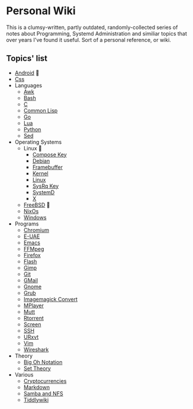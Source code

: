 # Personal Wiki

This is a clumsy-written, partly outdated, randomly-collected series of notes about Programming, Systemd Administration and similiar topics that over years I've found it useful. Sort of a personal reference, or wiki.

## Topics' list

+ [Android](android/Android.md) :iphone:
+ [Css](frontend/Css.md)
+ Languages
	+ [Awk](languages/Awk.md)
	+ [Bash](languages/Bash.md)
	+ [C](languages/C.md)
	+ [Common Lisp](languages/Common_Lisp.md)
	+ [Go](languages/Go.md)
	+ [Lua](languages/Lua.md)
	+ [Python](languages/Python.md)
	+ [Sed](languages/Sed.md)
+ Operating Systems
	+ Linux :penguin:
		+ [Compose Key](operating_systems/linux/Compose_Key.md)
		+ [Debian](operating_systems/linux/Debian.md)
		+ [Framebuffer](operating_systems/linux/Framebuffer.md)
		+ [Kernel](operating_systems/linux/Kernel.md)
		+ [Linux](operating_systems/linux/Linux.md)
		+ [SysRq Key](operating_systems/linux/Sysrq_key.md)
		+ [SystemD](operating_systems/linux/SystemD.md)
		+ [X](operating_systems/linux/X.md)
	+ [FreeBSD](operating_systems/FreeBSD.md) :imp:
	+ [NixOs](operating_systems/NixOs.md)
	+ [Windows](operating_systems/Windows.md)
+ Programs
	+ [Chromium](programs/Chromium.md)
	+ [E-UAE](programs/E-Uae.md)
	+ [Emacs](programs/Emacs.md)
	+ [FFMpeg](programs/Ffmpeg.md)
	+ [Firefox](programs/Firefox.md)
	+ [Flash](programs/Flash.md)
	+ [Gimp](programs/Gimp.md)
	+ [Git](programs/Git.md)
	+ [GMail](programs/GMail.md)
	+ [Gnome](programs/Gnome.md)
	+ [Grub](programs/Grub.md)
	+ [Imagemagick Convert](programs/Imagemagick-convert.md)
	+ [MPlayer](programs/MPlayer.md)
	+ [Mutt](programs/Mutt.md)
	+ [Rtorrent](programs/Rtorrent.md)
	+ [Screen](programs/Screen.md)
	+ [SSH](programs/Ssh.md)
	+ [URxvt](programs/URxvt.md)
	+ [Vim](programs/Vim.md)
	+ [Wireshark](programs/Wireshark.md)
+ Theory
	+ [Big Oh Notation](theory/Big_Oh_Notation.md)
	+ [Set Theory](theory/Set_Theory.md)
+ Various
	+ [Cryptocurrencies](various/Cryptocurrencies.md)
	+ [Markdown](various/Markdown.md)
	+ [Samba and NFS](various/Samba_and_Nfs.md)
	+ [Tiddlywiki](various/Tiddlywiki)
